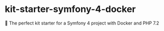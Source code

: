 # kit-starter-symfony-4-docker
🏁 The perfect kit starter for a Symfony 4 project with Docker and PHP 7.2
